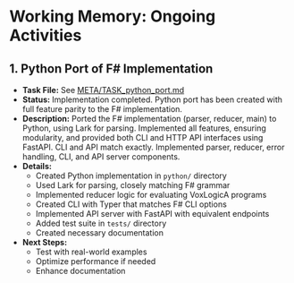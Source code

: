 # Working Memory: Ongoing Activities

## 1. Python Port of F# Implementation

- **Task File:** See [META/TASK_python_port.md](TASK_python_port.md)
- **Status:** Implementation completed. Python port has been created with full feature parity to the F# implementation.
- **Description:** Ported the F# implementation (parser, reducer, main) to Python, using Lark for parsing. Implemented all features, ensuring modularity, and provided both CLI and HTTP API interfaces using FastAPI. CLI and API match exactly. Implemented parser, reducer, error handling, CLI, and API server components.
- **Details:**
  - Created Python implementation in `python/` directory
  - Used Lark for parsing, closely matching F# grammar
  - Implemented reducer logic for evaluating VoxLogicA programs
  - Created CLI with Typer that matches F# CLI options
  - Implemented API server with FastAPI with equivalent endpoints
  - Added test suite in `tests/` directory
  - Created necessary documentation
- **Next Steps:**
  - Test with real-world examples
  - Optimize performance if needed
  - Enhance documentation
